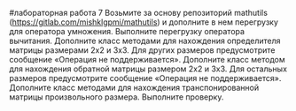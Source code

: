 #лабораторная работа 7
Возьмите за основу репозиторий mathutils (https://gitlab.com/mishklgpmi/mathutils) и дополните в нем перегрузку для оператора умножения. Выполните перегрузку оператора вычитания. 
Дополните класс методами для нахождения определителя матрицы размерами 2х2 и 3х3. Для других размеров предусмотрите сообщение «Операция не поддерживается».
Дополните класс методом для нахождения обратной матрицы размером 2х2 и 3х3. Для остальных размеров предусмотрите сообщение «Операция не поддерживается».
Дополните класс методами для нахождения транспонированной матрицы произвольного размера.
Выполните проверку.
